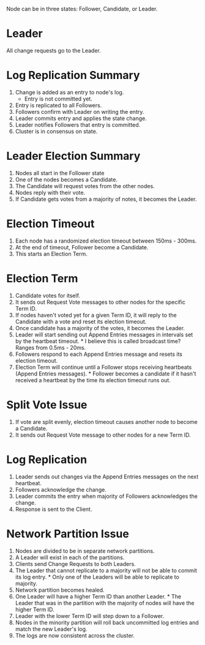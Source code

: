 Node can be in three states: Follower, Candidate, or Leader.
# Leader
All change requests go to the Leader.
# Log Replication Summary
  1. Change is added as an entry to node's log.
		* Entry is not committed yet.
  1. Entry is replicated to all Followers.
  1. Followers confirm with Leader on writing the entry.
  1. Leader commits entry and applies the state change.
  1. Leader notifies Followers that entry is committed.
  1. Cluster is in consensus on state.
# Leader Election Summary
  1. Nodes all start in the Follower state
  1. One of the nodes becomes a Candidate. 
  1. The Candidate will request votes from the other nodes.
  1. Nodes reply with their vote.
  1. If Candidate gets votes from a majority of notes, it becomes the Leader.
# Election Timeout
  1. Each node has a randomized election timeout between 150ms - 300ms.
  1. At the end of timeout, Follower become a Candidate.
  1. This starts an Election Term.
# Election Term
  1. Candidate votes for itself.
  1. It sends out Request Vote messages to other nodes for the specific Term ID.
  1. If nodes haven't voted yet for a given Term ID, it will reply to the Candidate with a vote and reset its election timeout.
  1. Once candidate has a majority of the votes, it becomes the Leader.
  1. Leader will start sending out Append Entries messages in intervals set by the heartbeat timeout.
    * I believe this is called broadcast time? Ranges from 0.5ms - 20ms.
  1. Followers respond to each Append Entries message and resets its election timeout.
  1. Election Term will continue until a Follower stops receiving heartbeats (Append Entries messages).
    * Follower becomes a candidate if it hasn't received a heartbeat by the time its election timeout runs out.
# Split Vote Issue
  1. If vote are split evenly, election timeout causes another node to become a Candidate.
  1. It sends out Request Vote message to other nodes for a new Term ID.
# Log Replication
  1. Leader sends out changes via the Append Entries messages on the next heartbeat.
  1. Followers acknowledge the change.
  1. Leader commits the entry when majority of Followers acknowledges the change.
  1. Response is sent to the Client.
# Network Partition Issue
  1. Nodes are divided to be in separate network partitions.
  1. A Leader will exist in each of the partitions.
  1. Clients send Change Requests to both Leaders.
  1. The Leader that cannot replicate to a majority will not be able to commit its log entry.
    * Only one of the Leaders will be able to replicate to majority. 
  1. Network partition becomes healed.
  1. One Leader will have a higher Term ID than another Leader.
    * The Leader that was in the partition with the majority of nodes will have the higher Term ID.
  1. Leader with the lower Term ID will step down to a Follower.
  1. Nodes in the minority partition will roll back uncommitted log entries and match the new Leader's log.
  1. The logs are now consistent across the cluster.
